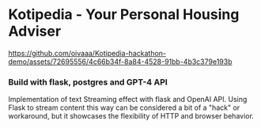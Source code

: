# Kotipedia - Your Personal Housing Adviser

https://github.com/oivaaa/Kotipedia-hackathon-demo/assets/72695556/4c66b34f-8a84-4528-91bb-4b3c379e193b

### Build with flask, postgres and GPT-4 API
Implementation of text Streaming effect with flask and OpenAI API. Using Flask to stream content this way can be considered a bit of a "hack" or workaround, but it showcases the flexibility of HTTP and browser behavior.
